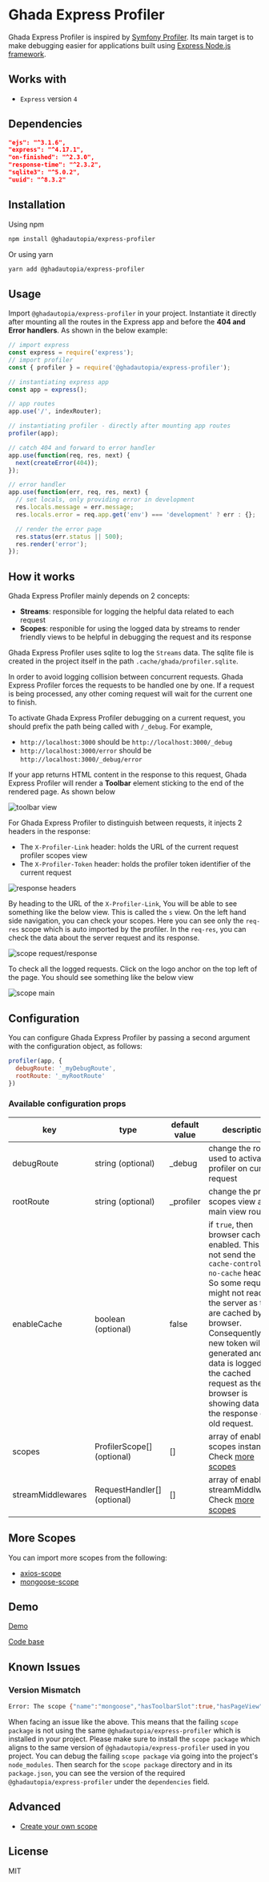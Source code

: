 # Ghada Express Profiler

Ghada Express Profiler is inspired by [Symfony Profiler][URL_symfony].
Its main target is to make debugging easier for  applications built using [Express Node.js framework][URL_express].

## Works with

- `Express` version `4`

## Dependencies

```json
"ejs": "^3.1.6",
"express": "^4.17.1",
"on-finished": "^2.3.0",
"response-time": "^2.3.2",
"sqlite3": "^5.0.2",
"uuid": "^8.3.2"
```

## Installation

Using npm

```sh
npm install @ghadautopia/express-profiler
```

Or using yarn

```sh
yarn add @ghadautopia/express-profiler
```

## Usage

Import `@ghadautopia/express-profiler` in your project. Instantiate it directly after mounting all the routes in the Express app and before the __404 and Error handlers__. As shown in the below example:

```javascript
// import express
const express = require('express');
// import profiler
const { profiler } = require('@ghadautopia/express-profiler');

// instantiating express app
const app = express();

// app routes
app.use('/', indexRouter);

// instantiating profiler - directly after mounting app routes
profiler(app);

// catch 404 and forward to error handler
app.use(function(req, res, next) {
  next(createError(404));
});

// error handler
app.use(function(err, req, res, next) {
  // set locals, only providing error in development
  res.locals.message = err.message;
  res.locals.error = req.app.get('env') === 'development' ? err : {};

  // render the error page
  res.status(err.status || 500);
  res.render('error');
});
```

## How it works

Ghada Express Profiler mainly depends on 2 concepts:

- __Streams__: responsible for logging the helpful data related to each request
- __Scopes__: responible for using the logged data by streams to render friendly views to be helpful in debugging the request and its response

Ghada Express Profiler uses sqlite to log the `Streams` data. The sqlite file is created in the project itself in the path `.cache/ghada/profiler.sqlite`.

In order to avoid logging collision between concurrent requests. Ghada Express Profiler forces the requests to be handled one by one. If a request is being processed, any other coming request will wait for the current one to finish.

To activate Ghada Express Profiler debugging on a current request, you should prefix the path being called with `/_debug`. For example,

- `http://localhost:3000` should be `http://localhost:3000/_debug`
- `http://localhost:3000/error` should be `http://localhost:3000/_debug/error`

If your app returns HTML content in the response to this request, Ghada Express Profiler will render a __Toolbar__ element sticking to the end of the rendered page. As shown below

![toolbar view](doc/images/view-toolbar.png)

For Ghada Express Profiler to distinguish between requests, it injects 2 headers in the response:

- The `X-Profiler-Link` header: holds the URL of the current request profiler scopes view
- The `X-Profiler-Token` header: holds the profiler token identifier of the current request

![response headers](doc/images/response-headers.png)

By heading to the URL of the `X-Profiler-Link`, You will be able to see something like the below view. This is called the `s` view. On the left hand side navigation, you can check your scopes. Here you can see only the `req-res` scope which is auto imported by the profiler. In the `req-res`, you can check the data about the server request and its response.

![scope request/response](doc/images/view-scopes.png)

To check all the logged requests. Click on the logo anchor on the top left of the page. You should see something like the below view

![scope main](doc/images/view-scopes-main.png)

## Configuration

You can configure Ghada Express Profiler by passing a second argument with the configuration object, as follows:

```javascript
profiler(app, {
  debugRoute: '_myDebugRoute',
  rootRoute: '_myRootRoute'
})
```

### Available configuration props

| key | type | default value | description
| ------ | ------ | ------ | ------ |
| debugRoute | string (optional) | _debug | change the route used to activate profiler on current request |
| rootRoute | string (optional) | _profiler | change the profiler scopes view and main view route |
| enableCache | boolean (optional) | false | if `true`, then browser cache is enabled. This will not send the `cache-control: no-cache` header. So some requests might not reach the server as they are cached by the browser. Consequently, no new token will be generated and no data is logged for the cached request as the browser is showing data from the response of an old request.
| scopes | ProfilerScope[] (optional) | [] | array of enabled scopes instances. Check [more scopes][URL_more-scopes] |
| streamMiddlewares | RequestHandler[] (optional) | []| array of enabled streamMiddlwares. Check [more scopes][URL_more-scopes]|

## More Scopes

You can import more scopes from the following:

- [axios-scope][URL_scopes_axios]
- [mongoose-scope][URL_scopes_mongoose]

## Demo

[Demo][URL_demo]

[Code base][URL_example_app]

## Known Issues

### Version Mismatch

```sh
Error: The scope {"name":"mongoose","hasToolbarSlot":true,"hasPageView":true} is not instance of ProfilerScope
```

When facing an issue like the above. This means that the failing `scope package` is not using the same `@ghadautopia/express-profiler` which is installed in your project. Please make sure to install the `scope package` which aligns to the same version of `@ghadautopia/express-profiler` used in you project. You can debug the failing `scope package` via going into the project's `node_modules`. Then search for the `scope package` directory and in its `package.json`, you can see the version of the required `@ghadautopia/express-profiler` under the `dependencies` field.

## Advanced

- [Create your own scope][URL_create-scope]

## License

MIT

[//]: # (reference links)

   [URL_symfony]: <https://symfony.com/doc/current/profiler.html>
   [URL_express]: <https://expressjs.com/>
   [URL_scopes_axios]: <https://github.com/ghadautopia/express-profiler-axios>
   [URL_scopes_mongoose]: <https://github.com/ghadautopia/express-profiler-mongoose>
   [URL_create-scope]: <doc/create-scope.md>
   [URL_more-scopes]: <#more-scopes>
   [URL_example_app]: <https://github.com/ghadautopia/express-profiler-example>
   [URL_demo]: <http://express-profiler-example.herokuapp.com/_debug/>
